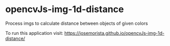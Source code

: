 # opencvJs-img-1d-distance
Process imgs to calculate distance between objects of given colors

To run this application visit: https://josemorista.github.io/opencvJs-img-1d-distance/
